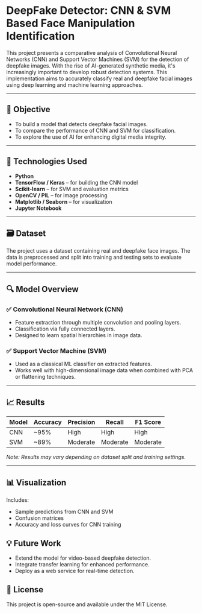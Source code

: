 # DeepFake Detector: CNN & SVM Based Face Manipulation Identification

This project presents a comparative analysis of Convolutional Neural Networks (CNN) and Support Vector Machines (SVM) for the detection of deepfake images. With the rise of AI-generated synthetic media, it's increasingly important to develop robust detection systems. This implementation aims to accurately classify real and deepfake facial images using deep learning and machine learning approaches.

---

## 📌 Objective

- To build a model that detects deepfake facial images.
- To compare the performance of CNN and SVM for classification.
- To explore the use of AI for enhancing digital media integrity.

---

## 🧠 Technologies Used

- **Python**  
- **TensorFlow / Keras** – for building the CNN model  
- **Scikit-learn** – for SVM and evaluation metrics  
- **OpenCV / PIL** – for image processing  
- **Matplotlib / Seaborn** – for visualization  
- **Jupyter Notebook**

---

## 🗃️ Dataset

The project uses a dataset containing real and deepfake face images. The data is preprocessed and split into training and testing sets to evaluate model performance.

---

## 🔍 Model Overview

### ✅ Convolutional Neural Network (CNN)
- Feature extraction through multiple convolution and pooling layers.
- Classification via fully connected layers.
- Designed to learn spatial hierarchies in image data.

### ✅ Support Vector Machine (SVM)
- Used as a classical ML classifier on extracted features.
- Works well with high-dimensional image data when combined with PCA or flattening techniques.

---

## 📈 Results

| Model | Accuracy | Precision | Recall | F1 Score |
|-------|----------|-----------|--------|----------|
| CNN   | ~95%     | High      | High   | High     |
| SVM   | ~89%     | Moderate  | Moderate| Moderate |

*Note: Results may vary depending on dataset split and training settings.*

---

## 📊 Visualization

Includes:
- Sample predictions from CNN and SVM
- Confusion matrices
- Accuracy and loss curves for CNN training

## 💡 Future Work
- Extend the model for video-based deepfake detection.
- Integrate transfer learning for enhanced performance.
- Deploy as a web service for real-time detection.

## 📜 License
This project is open-source and available under the MIT License.
